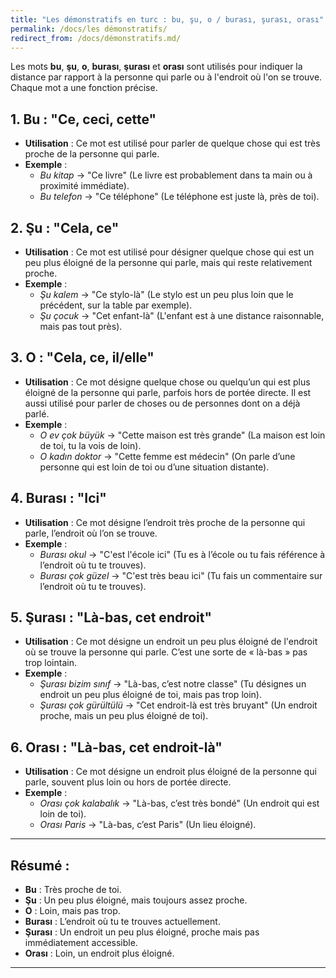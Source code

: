 ```yaml
---
title: "Les démonstratifs en turc : bu, şu, o / burası, şurası, orası"
permalink: /docs/les démonstratifs/
redirect_from: /docs/démonstratifs.md/
---
```



Les mots **bu**, **şu**, **o**, **burası**, **şurası** et **orası** sont utilisés pour indiquer la distance par rapport à la personne qui parle ou à l'endroit où l'on se trouve. Chaque mot a une fonction précise.

## 1. **Bu** : "Ce, ceci, cette"
- **Utilisation** : Ce mot est utilisé pour parler de quelque chose qui est très proche de la personne qui parle.
- **Exemple** :  
  - *Bu kitap* → "Ce livre" (Le livre est probablement dans ta main ou à proximité immédiate).
  - *Bu telefon* → "Ce téléphone" (Le téléphone est juste là, près de toi).

## 2. **Şu** : "Cela, ce"
- **Utilisation** : Ce mot est utilisé pour désigner quelque chose qui est un peu plus éloigné de la personne qui parle, mais qui reste relativement proche.
- **Exemple** :  
  - *Şu kalem* → "Ce stylo-là" (Le stylo est un peu plus loin que le précédent, sur la table par exemple).
  - *Şu çocuk* → "Cet enfant-là" (L'enfant est à une distance raisonnable, mais pas tout près).

## 3. **O** : "Cela, ce, il/elle"
- **Utilisation** : Ce mot désigne quelque chose ou quelqu’un qui est plus éloigné de la personne qui parle, parfois hors de portée directe. Il est aussi utilisé pour parler de choses ou de personnes dont on a déjà parlé.
- **Exemple** :  
  - *O ev çok büyük* → "Cette maison est très grande" (La maison est loin de toi, tu la vois de loin).
  - *O kadın doktor* → "Cette femme est médecin" (On parle d’une personne qui est loin de toi ou d’une situation distante).

## 4. **Burası** : "Ici"
- **Utilisation** : Ce mot désigne l’endroit très proche de la personne qui parle, l’endroit où l’on se trouve.
- **Exemple** :  
  - *Burası okul* → "C'est l'école ici" (Tu es à l’école ou tu fais référence à l’endroit où tu te trouves).
  - *Burası çok güzel* → "C'est très beau ici" (Tu fais un commentaire sur l’endroit où tu te trouves).

## 5. **Şurası** : "Là-bas, cet endroit"
- **Utilisation** : Ce mot désigne un endroit un peu plus éloigné de l'endroit où se trouve la personne qui parle. C’est une sorte de « là-bas » pas trop lointain.
- **Exemple** :  
  - *Şurası bizim sınıf* → "Là-bas, c’est notre classe" (Tu désignes un endroit un peu plus éloigné de toi, mais pas trop loin).
  - *Şurası çok gürültülü* → "Cet endroit-là est très bruyant" (Un endroit proche, mais un peu plus éloigné de toi).

## 6. **Orası** : "Là-bas, cet endroit-là"
- **Utilisation** : Ce mot désigne un endroit plus éloigné de la personne qui parle, souvent plus loin ou hors de portée directe.
- **Exemple** :  
  - *Orası çok kalabalık* → "Là-bas, c’est très bondé" (Un endroit qui est loin de toi).
  - *Orası Paris* → "Là-bas, c’est Paris" (Un lieu éloigné).

---

## Résumé :

- **Bu** : Très proche de toi.  
- **Şu** : Un peu plus éloigné, mais toujours assez proche.  
- **O** : Loin, mais pas trop.  
- **Burası** : L’endroit où tu te trouves actuellement.  
- **Şurası** : Un endroit un peu plus éloigné, proche mais pas immédiatement accessible.  
- **Orası** : Loin, un endroit plus éloigné.

---
